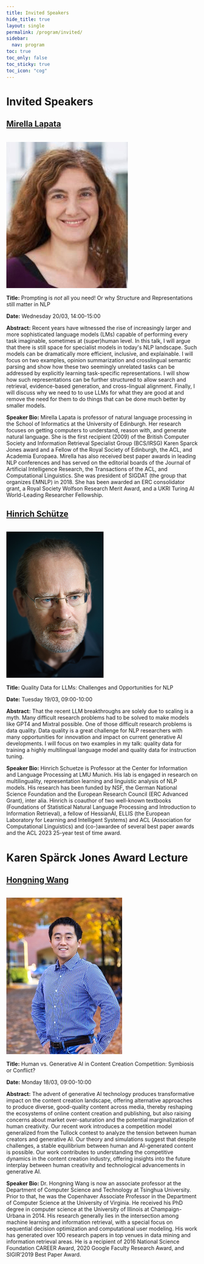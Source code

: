 ```yaml
---
title: Invited Speakers
hide_title: true
layout: single
permalink: /program/invited/
sidebar:
  nav: program
toc: true
toc_only: false
toc_sticky: true
toc_icon: "cog" 
---
```

<h1>Invited Speakers</h1>

<h2><a href="https://homepages.inf.ed.ac.uk/mlap/" target="_blank">Mirella Lapata</a></h2><br/>
<img src="/assets/images/mirella.png" alt="Mirella Lapata">

<b>Title:</b> Prompting is *not* all you need! Or why Structure and Representations still matter in NLP <br/>

<b>Date:</b> Wednesday 20/03, 14:00-15:00 <br/>

<b>Abstract:</b> Recent years have witnessed the rise of increasingly larger and more sophisticated language models (LMs) capable of performing every task imaginable, sometimes at (super)human level. In this talk, I will argue that there is still space for specialist models in today's NLP landscape. Such models can be dramatically more efficient, inclusive, and explainable. I will focus on two examples, opinion summarization and crosslingual semantic parsing and show how these two seemingly unrelated tasks can be addressed by explicitly learning task-specific representations. I will show how such representations can be further structured to allow search and retrieval, evidence-based generation, and cross-lingual alignment. Finally, I will  discuss why we need to to use LLMs for what they are good at and remove the need for them to do things that can be done much better by smaller models.
<br/>

<b>Speaker Bio:</b> Mirella Lapata is professor of natural language processing in the School of Informatics at the University of Edinburgh. Her research focuses on getting computers to understand, reason with, and generate natural language. She is the first recipient (2009) of the British Computer Society and Information Retrieval Specialist Group (BCS/IRSG) Karen Sparck Jones award and a Fellow of the Royal Society of Edinburgh, the ACL, and Academia Europaea. Mirella has also received best paper awards in leading NLP conferences and has served on the editorial boards of the Journal of Artificial Intelligence Research, the Transactions of the ACL, and Computational Linguistics. She was president of SIGDAT (the group that organizes EMNLP) in 2018. She has been awarded an ERC consolidator grant, a Royal Society Wolfson Research Merit Award, and a UKRI Turing AI World-Leading Researcher Fellowship.
<br/>


<h2><a href="https://www.cis.lmu.de/schuetze/" target="_blank">Hinrich Schütze</a></h2><br/>
<img src="/assets/images/hinrich.png" alt="Hinrich Schütze">

<b>Title:</b> Quality Data for LLMs: Challenges and Opportunities for NLP <br/>

<b>Date:</b> Tuesday 19/03, 09:00-10:00 <br/>

<b>Abstract:</b> That the recent LLM breakthroughs are solely due to scaling is a myth. Many difficult research problems had to be solved to make models like GPT4 and Mixtral possible. One of those difficult research problems is data quality. Data quality is a great challenge for NLP researchers with many opportunities for innovation and impact on current generative AI developments. I will focus on two examples in my talk: quality data for training a highly multilingual language model and quality data for instruction tuning.
<br/>

<b>Speaker Bio:</b> Hinrich Schuetze is Professor at the Center for Information
and Language Processing at LMU Munich.  His lab is engaged in research on multilinguality, representation learning and linguistic analysis of NLP models.  His research has been funded by NSF, the German National Science Foundation and the European Research Council (ERC Advanced Grant), inter alia. Hinrich is coauthor of two well-known textbooks (Foundations of Statistical Natural Language Processing and Introduction to Information Retrieval), a fellow of HessianAI, ELLIS (the European Laboratory for Learning and Intelligent Systems) and ACL (Association for Computational Linguistics) and (co-)awardee of several best paper awards and the ACL 2023 25-year test of time award.

<h1>Karen Spärck Jones Award Lecture</h1>

<h2><a href="https://www.cs.virginia.edu/~hw5x/" target="_blank">Hongning Wang</a></h2><br/>
<img src="/assets/images/hongning.jpg" alt="Hongning Wang">

<b>Title:</b> Human vs. Generative AI in Content Creation Competition: Symbiosis or Conflict? <br/>

<b>Date:</b> Monday 18/03, 09:00-10:00 <br/>

<b>Abstract:</b> The advent of generative AI technology produces transformative impact on the content creation landscape, offering alternative approaches to produce diverse, good-quality content across media, thereby reshaping the ecosystems of online content creation and publishing, but also raising concerns about market over-saturation and the potential marginalization of human creativity. Our recent work introduces a competition model generalized from the Tullock contest to analyze the tension between human creators and generative AI. Our theory and simulations suggest that despite challenges, a stable equilibrium between human and AI-generated content is possible. Our work contributes to understanding the competitive dynamics in the content creation industry, offering insights into the future interplay between human creativity and technological advancements in generative AI.
<br/>

<b>Speaker Bio:</b> Dr. Hongning Wang is now an associate professor at the Department of Computer Science and Technology at Tsinghua University. Prior to that, he was the Copenhaver Associate Professor in the Department of Computer Science at the University of Virginia. He received his PhD degree in computer science at the University of Illinois at Champaign-Urbana in 2014. His research generally lies in the intersection among machine learning and information retrieval, with a special focus on sequential decision optimization and computational user modeling. His work has generated over 100 research papers in top venues in data mining and information retrieval areas. He is a recipient of 2016 National Science Foundation CAREER Award, 2020 Google Faculty Research Award, and SIGIR’2019 Best Paper Award.
